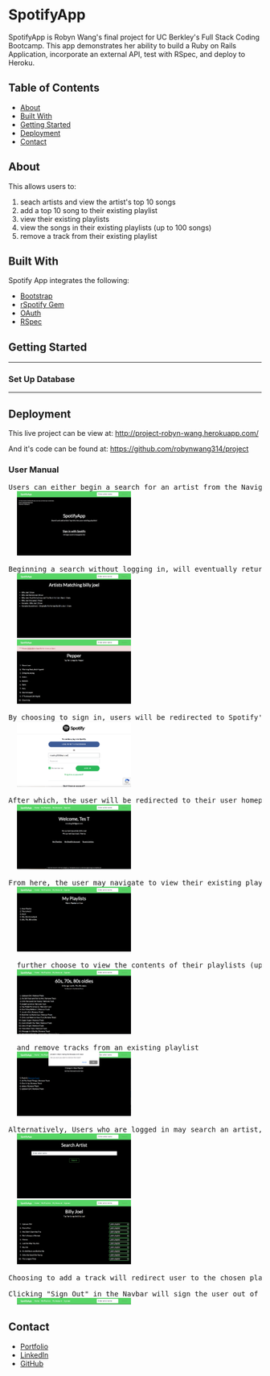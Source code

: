# SpotifyApp #

SpotifyApp is Robyn Wang's final project for UC Berkley's Full Stack Coding Bootcamp. This app demonstrates her ability to build a Ruby on Rails Application, incorporate an external API, test with RSpec, and deploy to Heroku. 

## Table of Contents ##
<ul> 
  <li><a href="#about"> About </a></li>
  <li><a href="#technologies"> Built With </a></li>
  <li><a href="#setup"> Getting Started </a></li>
  <li><a href="#usage"> Deployment </a></li>
  <li><a href="#contact"> Contact</a></li>
</ul>

<div id="about"></div> 

## About ##
This allows users to: 
  1. seach artists and view the artist's top 10 songs
  2. add a top 10 song to their existing playlist
  3. view their existing playlists 
  4. view the songs in their existing playlists (up to 100 songs)
  5. remove a track from their existing playlist 

<div id="technologies"></div> 

## Built With ##
Spotify App integrates the following: 

<ul>
  <li><a href="https://getbootstrap.com/">Bootstrap</a></li>
  <li><a href="https://github.com/guilhermesad/rspotify">rSpotify Gem</a></li>
  <li><a href="#">OAuth</a></li>
  <li><a href="#">RSpec</a></li>
</ul>


<div id="setup"></div> 

## Getting Started ##
-----

### Set Up Database ###

------


<div id="usage"></div> 

## Deployment ##
This live project can be view at: http://project-robyn-wang.herokuapp.com/

And it's code can be found at: https://github.com/robynwang314/project

### User Manual ###
<pre>
Users can either begin a search for an artist from the Navigation Bar without logging in, or choose to sign in with spotify. 
  <img src="/app/assets/images/homepage.png" alt="App homepage" width="45%" float="left">

Beginning a search without logging in, will eventually return results with the artist's top 10 tracks, however, users must sign in to perform any further action.
  <img src="/app/assets/images/index.png" alt="Artists results" width="45%" float="left"> &nbsp;&nbsp;&nbsp;
  <img src="/app/assets/images/else.png" alt="Not logged in search results" width="45%" float="right">

By choosing to sign in, users will be redirected to Spotify's login page for their credentials.
  <img src="/app/assets/images/callback.png" alt="Spotify Login" width="45%" float="left">

After which, the user will be redirected to their user homepage. 
  <img src="/app/assets/images/users.png" alt="Users Homepage" width="45%" float="left">

From here, the user may navigate to view their existing playlists...
  <img src="/app/assets/images/playlists.png" alt="User's playlists" width="45%" float="left">

  further choose to view the contents of their playlists (up to 100 songs) 
  <img src="/app/assets/images/playlist.png" alt="User's playlist" width="45%" float="left">

  and remove tracks from an existing playlist
  <img src="/app/assets/images/remove_track.png" alt="Remove_track" width="45%" float="left">

Alternatively, Users who are logged in may search an artist, view their top 10 hits, and add a track to an existing playlist. 
  <img src="/app/assets/images/search.png" alt="Search Form" width="45%" float="left"> &nbsp;&nbsp;&nbsp;
  <img src="/app/assets/images/add_track.png" alt="Add_track" width="45%" float="right">

Choosing to add a track will redirect user to the chosen playlist with the track added. 

Clicking "Sign Out" in the Navbar will sign the user out of the app, but the user must go to "My Account" to view their Spotify account page, and to fully log out of the Spotify session. 
  <img src="/app/assets/images/navbar.png" alt="Navbar" width="45%" float="left">
</pre>

<div id="contact"></div> 

## Contact ##

<ul>
  <li><a href="http://robynwang-portfolio.herokuapp.com/" target="_blank">Portfolio</a></li>
  <li><a href="https://www.linkedin.com/in/tyrobynwang" target="_blank">LinkedIn</a></li>
  <li><a href="https://github.com/robynwang314" target="_blank">GitHub</a></li>
</ul>
